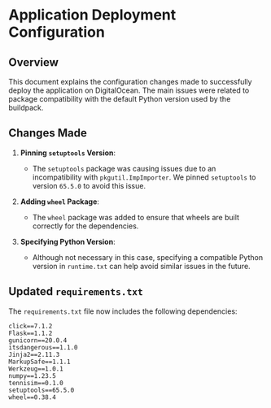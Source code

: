 # Application Deployment Configuration

## Overview

This document explains the configuration changes made to successfully deploy the application on DigitalOcean. The main issues were related to package compatibility with the default Python version used by the buildpack.

## Changes Made

1. **Pinning `setuptools` Version**:
   - The `setuptools` package was causing issues due to an incompatibility with `pkgutil.ImpImporter`. We pinned `setuptools` to version `65.5.0` to avoid this issue.

2. **Adding `wheel` Package**:
   - The `wheel` package was added to ensure that wheels are built correctly for the dependencies.

3. **Specifying Python Version**:
   - Although not necessary in this case, specifying a compatible Python version in `runtime.txt` can help avoid similar issues in the future.

## Updated `requirements.txt`

The `requirements.txt` file now includes the following dependencies:

```pip-requirements
click==7.1.2
Flask==1.1.2
gunicorn==20.0.4
itsdangerous==1.1.0
Jinja2==2.11.3
MarkupSafe==1.1.1
Werkzeug==1.0.1
numpy==1.23.5
tennisim==0.1.0
setuptools==65.5.0
wheel==0.38.4